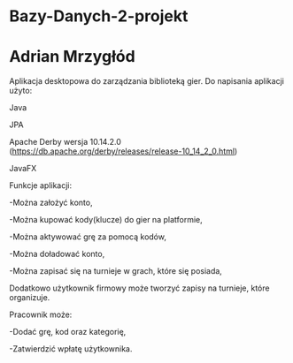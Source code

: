 # Bazy-Danych-2-projekt
# Adrian Mrzygłód


Aplikacja desktopowa do zarządzania biblioteką gier. Do napisania 
aplikacji użyto:

Java

JPA

Apache Derby wersja 10.14.2.0 (https://db.apache.org/derby/releases/release-10_14_2_0.html)

JavaFX

Funkcje aplikacji:

-Można założyć konto,

-Można kupować kody(klucze) do gier na platformie,

-Można aktywować grę za pomocą kodów,

-Można doładować konto,

-Można zapisać się na turnieje w grach, które się posiada,

Dodatkowo użytkownik firmowy może tworzyć zapisy na 
turnieje, które organizuje.

Pracownik może:

-Dodać grę, kod oraz kategorię,

-Zatwierdzić wpłatę użytkownika.

